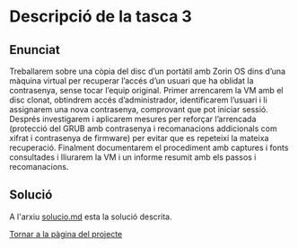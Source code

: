 # Descripció de la tasca 3


## Enunciat


Treballarem sobre una còpia del disc d’un portàtil amb Zorin OS dins d’una màquina virtual per recuperar l’accés d’un usuari que ha oblidat la contrasenya, sense tocar l’equip original. Primer arrencarem la VM amb el disc clonat, obtindrem accés d’administrador, identificarem l’usuari i li assignarem una nova contrasenya, comprovant que pot iniciar sessió. Després investigarem i aplicarem mesures per reforçar l’arrencada (protecció del GRUB amb contrasenya i recomanacions addicionals com xifrat i contrasenya de firmware) per evitar que es repeteixi la mateixa recuperació. Finalment documentarem el procediment amb captures i fonts consultades i lliurarem la VM i un informe resumit amb els passos i recomanacions.


## Solució


A l'arxiu [solucio.md](/Tasca3/solucio.md) esta la solució descrita.


[Tornar a la pàgina del projecte](../)



